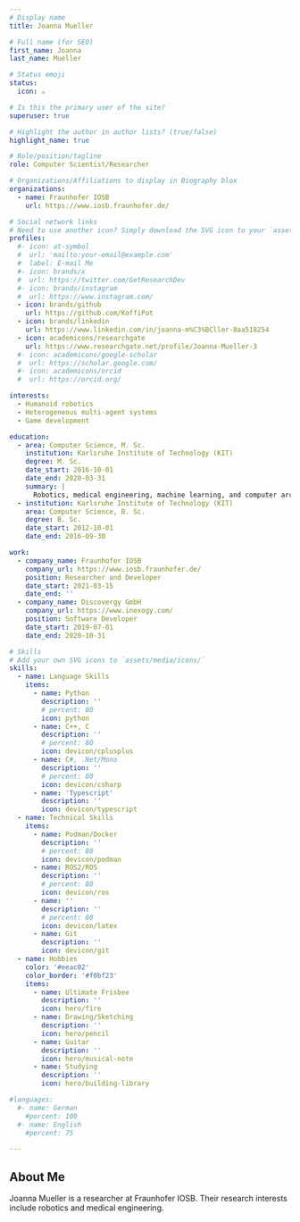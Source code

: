 ```yaml
---
# Display name
title: Joanna Mueller

# Full name (for SEO)
first_name: Joanna
last_name: Mueller

# Status emoji
status:
  icon: ☕️

# Is this the primary user of the site?
superuser: true

# Highlight the author in author lists? (true/false)
highlight_name: true

# Role/position/tagline
role: Computer Scientist/Researcher

# Organizations/Affiliations to display in Biography blox
organizations:
  - name: Fraunhofer IOSB
    url: https://www.iosb.fraunhofer.de/

# Social network links
# Need to use another icon? Simply download the SVG icon to your `assets/media/icons/` folder.
profiles:
  #- icon: at-symbol
  #  url: 'mailto:your-email@example.com'
  #  label: E-mail Me
  #- icon: brands/x
  #  url: https://twitter.com/GetResearchDev
  #- icon: brands/instagram
  #  url: https://www.instagram.com/
  - icon: brands/github
    url: https://github.com/KoffiPot
  - icon: brands/linkedin
    url: https://www.linkedin.com/in/joanna-m%C3%BCller-8aa518254
  - icon: academicons/researchgate
    url: https://www.researchgate.net/profile/Joanna-Mueller-3
  #- icon: academicons/google-scholar
  #  url: https://scholar.google.com/
  #- icon: academicons/orcid
  #  url: https://orcid.org/

interests:
  - Humanoid robotics
  - Heterogeneous multi-agent systems
  - Game development

education:
  - area: Computer Science, M. Sc.
    institution: Karlsruhe Institute of Technology (KIT)
    degree: M. Sc.
    date_start: 2016-10-01
    date_end: 2020-03-31
    summary: |
      Robotics, medical engineering, machine learning, and computer architecture
  - institution: Karlsruhe Institute of Technology (KIT)
    area: Computer Science, B. Sc.
    degree: B. Sc.
    date_start: 2012-10-01
    date_end: 2016-09-30

work:
  - company_name: Fraunhofer IOSB
    company_url: https://www.iosb.fraunhofer.de/
    position: Researcher and Developer
    date_start: 2021-03-15
    date_end: ''
  - company_name: Discovergy GmbH
    company_url: https://www.inexogy.com/
    position: Software Developer
    date_start: 2019-07-01
    date_end: 2020-10-31

# Skills
# Add your own SVG icons to `assets/media/icons/`
skills:
  - name: Language Skills
    items:
      - name: Python
        description: ''
        # percent: 80
        icon: python
      - name: C++, C
        description: ''
        # percent: 80
        icon: devicon/cplusplus
      - name: C#, .Net/Mono
        description: ''
        # percent: 80
        icon: devicon/csharp
      - name: 'Typescript'
        description: ''
        icon: devicon/typescript
  - name: Technical Skills
    items:
      - name: Podman/Docker
        description: ''
        # percent: 80
        icon: devicon/podman
      - name: ROS2/ROS
        description: ''
        # percent: 80
        icon: devicon/ros
      - name: ''
        description: ''
        # percent: 80
        icon: devicon/latex
      - name: Git
        description: ''
        icon: devicon/git
  - name: Hobbies
    color: '#eeac02'
    color_border: '#f0bf23'
    items:
      - name: Ultimate Frisbee
        description: ''
        icon: hero/fire
      - name: Drawing/Sketching
        description: ''
        icon: hero/pencil
      - name: Guitar
        description: ''
        icon: hero/musical-note
      - name: Studying
        description: ''
        icon: hero/building-library

#languages:
  #- name: German
    #percent: 100
  #- name: English
    #percent: 75

---
```


## About Me

Joanna Mueller is a researcher at Fraunhofer IOSB. Their research interests include robotics and medical engineering.
